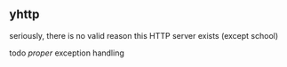 yhttp
----------
seriously, there is no valid reason this HTTP server exists (except school)

todo *proper* exception handling
